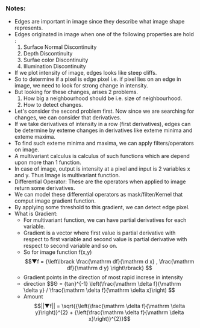 ### Notes:
- Edges are important in image since they describe what image shape represents.
- Edges originated in image when one of the following properties are hold : 
	1. Surface Normal Discontinuity
	2. Depth Discontinuity
	3. Surfae color Discontinuity
	4. Illumination Discontinuity
- If we plot intensity of image, edges looks like steep cliffs. 
- So to determine if a pixel is edge pixel i.e. if pixel lies on an edge in image, we need to look for strong change in intensity.
- But looking for these changes, arises 2 problems.
	1. How big a neighbourhood should be i.e. size of neighbourhood.
	2. How to detect changes.
- Let's consider the second problem first. Now since we are searching for changes, we can consider that derivatives.
- If we take derivatives of intensity in a row (first derivatives), edges can be determine by exteme changes in derivatives like exteme minima and exteme maxima.
- To find such exteme minima and maxima, we can apply filters/operators on image.
- A multivariant calculus is calculus of such functions which are depend upon more than 1 function.
- In case of image, output is intensity at a pixel and input is 2 variables x and y. Thus Image is multivariant function.
- Differential Operator: These are the operators when applied to image return some derivatives.
- We can model these differential operators as mask/filter/Kernel that comput image gradient function.
- By applying some threshold to this gradient, we can detect edge pixel.
- What is Gradient:
	- For multivariant function, we can have partial derivatives for each variable.
	- Gradient is a vector where first value is partial derivative with respect to first variable and second value is partial derivative with respect to second variable and so on.
	- So for image function f(x,y)
		$$▼f = {\left\lbrack \frac{\mathrm df}{\mathrm d x} , \frac{\mathrm df}{\mathrm d y} \right\rbrack} $$
	- Gradient points in the direction of most rapid increse in intensity 
	- direction	
		$$Θ = \{tan}^{-1} \left(\frac{\mathrm \delta f}{\mathrm \delta y} / \frac{\mathrm \delta f}{\mathrm \delta x}\right) $$
	- Amount 
		$$||▼f|| = \sqrt{{\left(\frac{\mathrm \delta f}{\mathrm \delta y}\right)}^{2} + {\left(\frac{\mathrm \delta f}{\mathrm \delta x}\right)}^{2}}$$